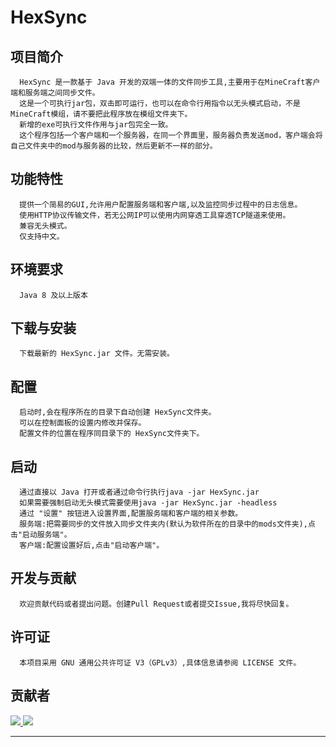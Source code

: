 HexSync
=
## 项目简介

      HexSync 是一款基于 Java 开发的双端一体的文件同步工具,主要用于在MineCraft客户端和服务端之间同步文件。
      这是一个可执行jar包，双击即可运行，也可以在命令行用指令以无头模式启动，不是MineCraft模组，请不要把此程序放在模组文件夹下。
      新增的exe可执行文件作用与jar包完全一致。
      这个程序包括一个客户端和一个服务器，在同一个界面里，服务器负责发送mod，客户端会将自己文件夹中的mod与服务器的比较，然后更新不一样的部分。

## 功能特性

      提供一个简易的GUI,允许用户配置服务端和客户端,以及监控同步过程中的日志信息。
      使用HTTP协议传输文件，若无公网IP可以使用内网穿透工具穿透TCP隧道来使用。
      兼容无头模式。
      仅支持中文。

## 环境要求

      Java 8 及以上版本

## 下载与安装

      下载最新的 HexSync.jar 文件。无需安装。

## 配置

      启动时,会在程序所在的目录下自动创建 HexSync文件夹。
      可以在控制面板的设置内修改并保存。
      配置文件的位置在程序同目录下的 HexSync文件夹下。

## 启动

      通过直接以 Java 打开或者通过命令行执行java -jar HexSync.jar
      如果需要强制启动无头模式需要使用java -jar HexSync.jar -headless
      通过 "设置" 按钮进入设置界面,配置服务端和客户端的相关参数。
      服务端:把需要同步的文件放入同步文件夹内(默认为软件所在的目录中的mods文件夹),点击"启动服务端"。
      客户端:配置设置好后,点击"启动客户端"。

## 开发与贡献

      欢迎贡献代码或者提出问题。创建Pull Request或者提交Issue,我将尽快回复。

## 许可证

      本项目采用 GNU 通用公共许可证 V3（GPLv3）,具体信息请参阅 LICENSE 文件。


## 贡献者
<a href="https://github.com/ForgeStove/HexSync/graphs/contributors">
  <img src="https://contrib.rocks/image?repo=ForgeStove/HexSync" />
</a>
<a href="https://github.com/donywang922/HexSyncReborn/graphs/contributors">
  <img src="https://contrib.rocks/image?repo=donywang922/HexSyncReborn" />
</a>

---
